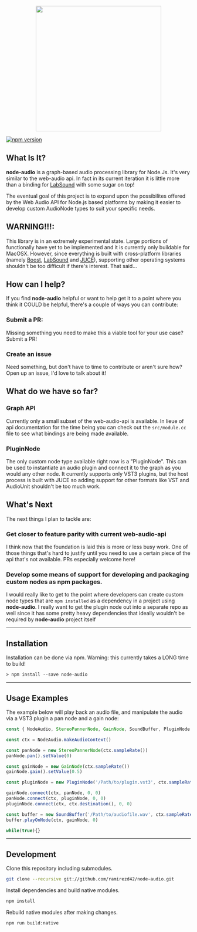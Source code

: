 <p align="center">
  <img width="342" src="https://raw.githubusercontent.com/ramirezd42/node-audio/master/logo.png">
</p>

[![npm version](https://badge.fury.io/js/node-audio.svg)](https://badge.fury.io/js/node-audio)

## What Is It?
**node-audio** is a graph-based audio processing library for Node.Js. It's very similar to the web-audio api. In fact in its current iteration it is little more than a binding for [LabSound](https://github.com/LabSound/LabSound) with some sugar on top!

The eventual goal of this project is to expand upon the possibilites offered by the Web Audio API for Node.js based platforms by making it easier to develop custom AudioNode types to suit your specific needs.

## WARNING!!!:
This library is in an extremely experimental state. Large portions of functionally have yet to be implemented and it is currently only buildable for MacOSX. However, since everything is built with cross-platform libraries (namely [Boost](http://www.boost.org/), [LabSound](http://labsound.io) and [JUCE](https://www.juce.com/)), supporting other operating systems shouldn't be too difficult if there's interest. That said...

## How can I help?
If you find **node-audio** helpful or want to help get it to a point where you think it COULD be helpful, there's a couple of ways you can contribute:

### Submit a PR:
Missing something you need to make this a viable tool for your use case? Submit a PR! 

### Create an issue
Need something, but don't have to time to contribute or aren't sure how? Open up an issue, I'd love to talk about it!

## What do we have so far?
### Graph API
Currently only a small subset of the web-audio-api is available. In lieue of api documentation for the time being you can check out the `src/module.cc` file to see what bindings are being made available.

### PluginNode
The only custom node type available right now is a "PluginNode". This can be used to instantiate an audio plugin and connect it to the graph as you would any other node. It currently supports only VST3 plugins, but the host process is built with JUCE so adding support for other formats like VST and AudioUnit shouldn't be too much work.

## What's Next
The next things I plan to tackle are: 

### Get closer to feature parity with current web-audio-api
I think now that the foundation is laid this is more or less busy work. One of those things that's hard to justify until you need to use a certain piece of the api that's not available. PRs especially welcome here!

### Develop some means of support for developing and packaging custom nodes as npm packages.
I would really like to get to the point where developers can create custom node types that are `npm installed` as a dependency in a project using **node-audio**. I really want to get the plugin node out into a separate repo as well since it has some pretty heavy dependencies that ideally wouldn't be required by **node-audio** project itself

---

## Installation

Installation can be done via npm. Warning: this currently takes a LONG time to build!
```
> npm install --save node-audio
```
---
## Usage Examples
The example below will play back an audio file, and manipulate the audio via a VST3 plugin a pan node and a gain node:

```javascript
const { NodeAudio, StereoPannerNode, GainNode, SoundBuffer, PluginNode } = require('node-audio')

const ctx = NodeAudio.makeAudioContext()

const panNode = new StereoPannerNode(ctx.sampleRate())
panNode.pan().setValue(0)

const gainNode = new GainNode(ctx.sampleRate())
gainNode.gain().setValue(0.5)

const pluginNode = new PluginNode('/Path/to/plugin.vst3', ctx.sampleRate())

gainNode.connect(ctx, panNode, 0, 0)
panNode.connect(ctx, pluginNode, 0, 0)
pluginNode.connect(ctx, ctx.destination(), 0, 0)

const buffer = new SoundBuffer('/Path/to/audiofile.wav', ctx.sampleRate())
buffer.playOnNode(ctx, gainNode, 0)

while(true){}
```
---
## Development

Clone this repository including submodules.

```sh
git clone --recursive git://github.com/ramirezd42/node-audio.git
```

Install dependencies and build native modules.

```sh
npm install
```

Rebuild native modules after making changes.

```sh
npm run build:native
```
